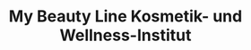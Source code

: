 ---
title: "My Beauty Line Kosmetik- und Wellness-Institut"
url: /puderbach/my-beauty-line-kosmetik-und-wellness-institut/
shop: Allgemein
---